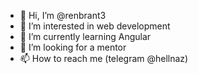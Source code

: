 - 👋 Hi, I’m @renbrant3
- 👀 I’m interested in web development
- 🌱 I’m currently learning Angular
- 💞️ I’m looking for a mentor
- 📫 How to reach me (telegram @hellnaz)

<!---
renbrant3/renbrant3 is a ✨ special ✨ repository because its `README.md` (this file) appears on your GitHub profile.
You can click the Preview link to take a look at your changes.
--->
